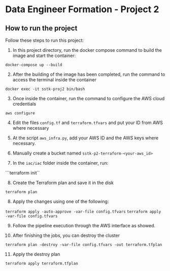 # Data Engineer Formation - Project 2

## How to run the project

Follow these steps to run this project:

1. In this project directory, run the docker compose command to build the image and start the container:

``docker-compose up --build``

2. After the building of the image has been completed, run the command to access the terminal inside the container

`docker exec -it sstk-proj2 bin/bash`

3. Once inside the container, run the command to configure the AWS cloud credentials

`aws configure`

4. Edit the files `config.tf` and `terraform.tfvars` and put your ID from AWS where necessary

5. At the script `aws_infra.py`, add your AWS ID and the AWS keys where necessary.

6. Manually create a bucket named `sstk-p2-terraform-<your-aws_id>`

7. In the `iac/iac` folder inside the container, run:

```terraform init``

8. Create the Terraform plan and save it in the disk

`terraform plan`

8. Apply  the changes using one of the following:

`terraform apply -auto-approve -var-file config.tfvars`
`terraform apply -var-file config.tfvars`

9. Follow the pipeline execution through the AWS interface as showed.

10. After finishing the jobs, you can destroy the cluster

`terraform plan -destroy -var-file config.tfvars -out terraform.tfplan`

11. Apply the destroy plan

`terraform apply terraform.tfplan`